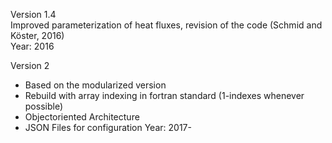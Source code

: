 Version 1.4  
Improved parameterization of heat fluxes, revision of the code (Schmid and Köster, 2016)  
Year: 2016  


Version 2 
- Based on the modularized version
- Rebuild with array indexing in fortran standard (1-indexes whenever possible)
- Objectoriented Architecture
- JSON Files for configuration
Year: 2017-
